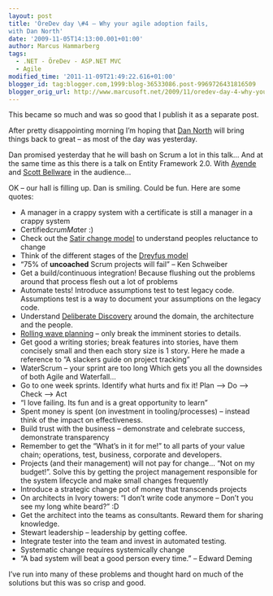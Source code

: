 ```yaml
---
layout: post
title: 'ÖreDev day \#4 – Why your agile adoption fails,
with Dan North'
date: '2009-11-05T14:13:00.001+01:00'
author: Marcus Hammarberg
tags:
  - .NET - ÖreDev - ASP.NET MVC
  - Agile
modified_time: '2011-11-09T21:49:22.616+01:00'
blogger_id: tag:blogger.com,1999:blog-36533086.post-9969726431816509
blogger_orig_url: http://www.marcusoft.net/2009/11/oredev-day-4-why-your-agile-adoption.html
---
```



This became so much and was so good that I publish it as a separate
post.

After pretty disappointing morning I’m hoping that
<a href="http://www.dannorth.com" target="_blank">Dan North</a> will
bring things back to great – as most of the day was yesterday.

Dan promised yesterday that he will bash on Scrum a lot in this talk…
And at the same time as this there is a talk on Entity Framework 2.0.
With <a href="http://www.ayende.com/" target="_blank">Ayende</a> and
<a href="http://blog.scottbellware.com/" target="_blank">Scott
Bellware</a> in the audience…

OK – our hall is filling up. Dan is smiling. Could be fun. Here are some
quotes:

-   A manager in a crappy system with a certificate is still a manager
    in a crappy system
-   Certified$crumMa$ter :)
-   Check out the <a
    href="http://www.stevenmsmith.com/my-articles/article/the-satir-change-model.html"
    target="_blank">Satir change model</a> to understand peoples
    reluctance to change
-   Think of the different stages of the <a
    href="http://blog.bruceabernethy.com/post/The-Dreyfus-Model-of-Skills-Acquisition.aspx"
    target="_blank">Dreyfus model</a>
-   “75% of **uncoached** Scrum projects will fail” – Ken Schweiber
-   Get a build/continuous integration! Because flushing out the
    problems around that process flesh out a lot of problems
-   Automate tests! Introduce assumptions test to test legacy code.
    Assumptions test is a way to document your assumptions on the legacy
    code.
-   Understand
    <a href="http://business-advice.vugg.net/search/Deliberate%20Discovery"
    target="_blank">Deliberate Discovery</a> around the domain, the
    architecture and the people.
-   <a
    href="http://www.project-management-knowledge.com/definitions/r/rolling-wave-planning/"
    target="_blank">Rolling wave planning</a> – only break the imminent
    stories to details.
-   Get good a writing stories; break features into stories, have them
    concisely small and then each story size is 1 story. Here he made a
    reference to “A slackers guide on project tracking”
-   WaterScrum – your sprint are too long Which gets you all the
    downsides of both Agile and Waterfall…
-   Go to one week sprints. Identify what hurts and fix it! Plan –\> Do
    –\> Check –\> Act
-   “I love failing. Its fun and is a great opportunity to learn”
-   Spent money is spent (on investment in tooling/processes) – instead
    think of the impact on effectiveness.
-   Build trust with the business – demonstrate and celebrate success,
    demonstrate transparency
-   Remember to get the “What’s in it for me!” to all parts of your
    value chain; operations, test, business, corporate and developers.
-   Projects (and their management) will not pay for change… “Not on my
    budget!”. Solve this by getting the project management responsible
    for the system lifecycle and make small changes frequently
-   Introduce a strategic change pot of money that transcends projects
-   On architects in Ivory towers: “I don’t write code anymore – Don’t
    you see my long white beard?” :D
-   Get the architect into the teams as consultants. Reward them for
    sharing knowledge.
-   Stewart leadership – leadership by getting coffee.
-   Integrate tester into the team and invest in automated testing.
-   Systematic change requires systemically change
-   “A bad system will beat a good person every time.” – Edward Deming

I’ve run into many of these problems and thought hard on much of the
solutions but this was so crisp and good.
